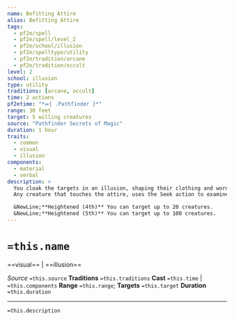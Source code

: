 ```yaml
---
name: Befitting Attire
alias: Befitting Attire
tags:
  - pf2e/spell
  - pf2e/spell/level_2
  - pf2e/school/illusion
  - pf2e/spelltype/utility
  - pf2e/tradition/arcane
  - pf2e/tradition/occult
level: 2
school: illusion
type: utility
traditions: [arcane, occult]
time: 2 actions
pf2etime: "*⬺{ .Pathfinder }*"
range: 30 feet
target: 5 willing creatures
source: "Pathfinder Secrets of Magic"
duration: 1 hour
traits:
  - common
  - visual
  - illusion
components:
  - material
  - verbal
description: >
  You cloak the targets in an illusion, shaping their clothing and worn items into ones suitable for a particular occasion. You visualize the occasion, and the spell creates illusory attire customized to each target. For instance, if you visualized a noble ball, armor would appear to be fine clothing. This doesn't change identifying details of the targets' appearances other than their clothes.
  Any creature that touches the attire, uses the Seek action to examine it, or otherwise interacts with it can attempt to disbelieve your illusion.

  &NewLine;**Heightened (4th)** You can target up to 20 creatures.
  &NewLine;**Heightened (5th)** You can target up to 100 creatures.
---
```

# `=this.name`
==visual== | ==illusion==

*Source* `=this.source`
**Traditions** `=this.traditions`
**Cast** `=this.time` | `=this.components`
**Range** `=this.range`; **Targets** `=this.target`
**Duration** `=this.duration`

***
`=this.description`